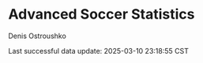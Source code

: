 # Advanced Soccer Statistics
Denis Ostroushko

<!-- gfm -->

Last successful data update: 2025-03-10 23:18:55 CST
